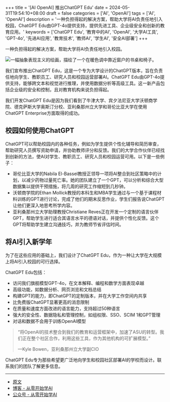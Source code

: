+++
title = '[AI OpenAI] 推出ChatGPT Edu'
date = 2024-05-31T19:54:10+08:00
draft = false
categories = ['AI', 'OpenAI']
tags = ['AI', 'OpenAI']
description = '一种负担得起的解决方案，帮助大学将AI负责任地引入校园，ChatGPT Edu由GPT-4o提供支持，提供先进工具、企业级安全和创新的教育应用。'
keywords = ['ChatGPT Edu', '教育中的AI', 'OpenAI', '大学AI工具', 'GPT-4o', '先进AI应用', '教育技术', '教师AI', '学生AI', '安全AI部署']
+++

一种负担得起的解决方案，帮助大学将AI负责任地引入校园。

![一幅抽象表现主义的绘画，描绘了一个在暖色调中靠近窗户的书桌和椅子。](https://images.ctfassets.net/kftzwdyauwt9/1qCEfO78yhwFeaBFu3kCd6/b57a627f10f4a353443994ed06453056/ChatGPT_Education.png?w=1920&q=90&fm=webp)

我们宣布推出ChatGPT Edu，这是一个专为大学设计的ChatGPT版本，旨在负责任地向学生、教职员工、研究人员和校园运营部署AI。ChatGPT Edu由GPT-4o提供支持，能够跨文本和视觉进行推理，并使用数据分析等高级工具。这一新产品包括企业级的安全和控制，且对教育机构来说负担得起。

我们开发ChatGPT Edu是因为我们看到了牛津大学、宾夕法尼亚大学沃顿商学院、德克萨斯大学奥斯汀分校、亚利桑那州立大学和哥伦比亚大学在使用ChatGPT Enterprise方面取得的成功。

## 校园如何使用ChatGPT
ChatGPT可以帮助校园内的各种任务，例如为学生提供个性化辅导和简历审查，帮助研究人员撰写资助申请，并协助教师评分和反馈。我们的大学合作伙伴已经找到创新的方法，使AI对学生、教职员工、研究人员和校园运营可用。以下是一些例子：

- 哥伦比亚大学的Nabila El-Bassel教授正领导一项将AI整合到社区策略中的计划，以减少药物过量死亡率。她的团队建立了一个GPT，可以分析和综合大型数据集以提供干预措施，将几周的研究工作缩短到几秒钟。
- 沃顿商学院的Ethan Mollick教授的本科生和MBA学生通过与一个基于课程材料训练的GPT进行讨论，完成了他们的期末反思作业，学生们报告说ChatGPT让他们更深入地思考所学内容。
- 亚利桑那州立大学助理教授Christiane Reves正在开发一个定制的语言伙伴GPT，帮助学生进行适合其语言水平的德语对话，并提供个性化反馈。这个GPT将帮助学生建立沟通技巧，并为教师节省评估时间。

## 将AI引入新学年
为了在这些应用的基础上，我们设计了ChatGPT Edu，作为一种让大学在大规模上将AI引入校园的可行选择。

ChatGPT Edu包括：

- 访问我们旗舰模型GPT-4o，在文本解释、编程和数学方面表现卓越
- 高级功能，如数据分析、网页浏览和文档总结
- 构建GPT的能力，即ChatGPT的定制版本，并在大学工作空间内共享
- 比免费版ChatGPT显著更高的消息限制
- 在质量和速度方面改进的语言能力，支持超过50种语言
- 强大的安全性、数据隐私和管理控制，如组权限、SSO、SCIM 1和GPT管理
- 对话和数据不会用于训练OpenAI模型

> “将OpenAI的技术整合到我们的教育和运营框架中，加速了ASU的转型。我们正在整个社区合作，利用这些工具，作为其他机构的可扩展模型。”
>
> —Kyle Bowen，亚利桑那州立大学副CIO

ChatGPT Edu专为那些希望更广泛地向学生和校园社区部署AI的学校而设计。联系我们的团队了解更多信息。

---

- [原文](https://openai.com/index/introducing-chatgpt-edu/)
- [博客 - 从零开始学AI](https://blog.aihub2022.top/post/ai-openai-introducing-chatgpt-edu/)
- [公众号 - 从零开始学AI](https://mp.weixin.qq.com/s?__biz=MzA3MDIyNTgzNA==&mid=2649977312&idx=1&sn=5de5c3a6174b5cb5c7fddcdbaa4abf33&chksm=86c7cb25b1b042339cb1d49fdb93e91fdb5a5580063511d9b2675fb570ab69e3a6dbadb8943e#rd)
<!-- - [CSDN - 从零开始学AI](...) -->
<!-- - [掘金 - 从零开始学AI](...) -->
<!-- - [知乎 - 从零开始学AI](...) -->
<!-- - [阿里云 - 从零开始学AI](...) -->
<!-- - [腾讯云 - 从零开始学AI](...) -->